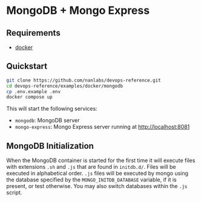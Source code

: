 # MongoDB + Mongo Express

## Requirements

- [docker](https://www.docker.com/)

## Quickstart

```sh
git clone https://github.com/nanlabs/devops-reference.git
cd devops-reference/examples/docker/mongodb
cp .env.example .env
docker compose up
```

This will start the following services:

- `mongodb`: MongoDB server
- `mongo-express`: Mongo Express server running at [http://localhost:8081](http://localhost:8081)

## MongoDB Initialization

When the MongoDB container is started for the first time it will execute files with extensions `.sh` and `.js` that are found in `initdb.d/`. Files will be executed in alphabetical order. `.js` files will be executed by mongo using the database specified by the `MONGO_INITDB_DATABASE` variable, if it is present, or test otherwise. You may also switch databases within the `.js` script.
